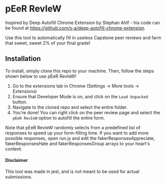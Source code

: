 # pEeR RevIeW
Inspired by Deep Autofill Chrome Extension by Stephan Ahlf - his code can be found at https://github.com/s-a/deep-autofill-chrome-extension.

Use this tool to automatically fill in useless Capstone peer reviews and farm that sweet, sweet 2% of your final grade!

## Installation
To install, simply clone this repo to your machine. Then, follow the steps shown below to use pEeR RevIeW!

1. Go to the extensions tab in Chrome (Settings -> More tools -> Extensions)
2. Ensure that Developer Mode is on, and click on the `Load Unpacked` button.
3. Navigate to the cloned repo and select the entire folder.
4. You're done! You can right click on the peer review page and select the `pEeR RevIeW` option to autofill the entire form. 

Note that pEeR RevIeW randomly selects from a predefined list of responses to speed up your form-filling time. If you want to add more possible responses, open run.js and edit the fakerResponsesAppreciate, fakerResponsesHate and fakerResponsesGroup arrays to your heart's content.

#### Disclaimer
This tool was made in jest, and is not meant to be used for actual submissions. 

 
